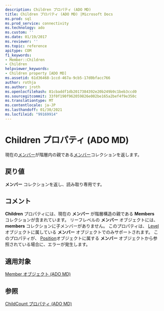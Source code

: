 ```yaml
---
description: Children プロパティ (ADO MD)
title: Children プロパティ (ADO MD) |Microsoft Docs
ms.prod: sql
ms.prod_service: connectivity
ms.technology: ado
ms.custom: ''
ms.date: 01/19/2017
ms.reviewer: ''
ms.topic: reference
apitype: COM
f1_keywords:
- Member::Children
- Children
helpviewer_keywords:
- Children property [ADO MD]
ms.assetid: 61d36468-1ccd-467a-9cb5-17d0bfacc766
author: rothja
ms.author: jroth
ms.openlocfilehash: 81cbaddf1db2017384392e20b249b9c1beb3ccd0
ms.sourcegitcommit: 33f0f190f962059826e002be165a2bef4f9e350c
ms.translationtype: MT
ms.contentlocale: ja-JP
ms.lasthandoff: 01/30/2021
ms.locfileid: "99169914"
---
```

# <a name="children-property-ado-md"></a>Children プロパティ (ADO MD)
現在の[メンバー](./member-object-ado-md.md)が階層内の親である[メンバー](./members-collection-ado-md.md)コレクションを返します。  
  
## <a name="return-values"></a>戻り値  
 **メンバー** コレクションを返し、読み取り専用です。  
  
## <a name="remarks"></a>コメント  
 **Children** プロパティには、現在の **メンバー** が階層構造の親である **Members** コレクションが含まれています。 リーフレベルの **メンバー** オブジェクトには、 **members** コレクションに子メンバーがありません。 このプロパティは、 [Level](./level-object-ado-md.md)オブジェクトに属している **メンバー** オブジェクトでのみサポートされます。 このプロパティが、 [Position](./position-object-ado-md.md)オブジェクトに属する **メンバー** オブジェクトから参照されている場合に、エラーが発生します。  
  
## <a name="applies-to"></a>適用対象  
 [Member オブジェクト (ADO MD)](./member-object-ado-md.md)  
  
## <a name="see-also"></a>参照  
 [ChildCount プロパティ (ADO MD)](./childcount-property-ado-md.md)